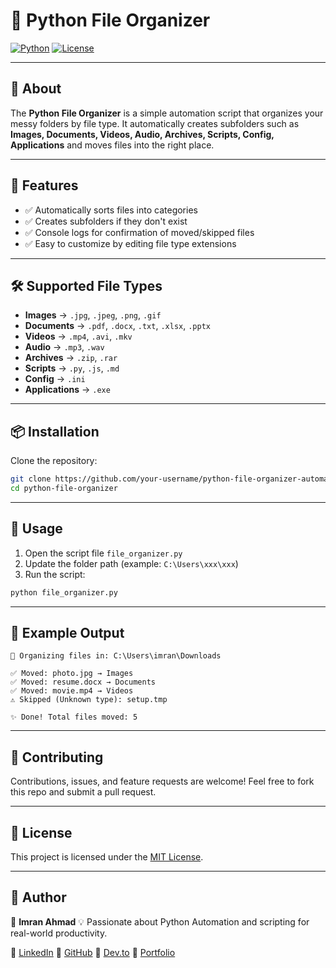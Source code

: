 # 📂 Python File Organizer

[![Python](https://img.shields.io/badge/Python-3.x-blue.svg)](https://www.python.org/)
[![License](https://img.shields.io/badge/License-MIT-green.svg)](LICENSE)

------------------------------------------------------------------------

## 📌 About

The **Python File Organizer** is a simple automation script that
organizes your messy folders by file type.
It automatically creates subfolders such as **Images, Documents, Videos,
Audio, Archives, Scripts, Config, Applications** and moves files into
the right place.

------------------------------------------------------------------------

## 🚀 Features

-   ✅ Automatically sorts files into categories
-   ✅ Creates subfolders if they don't exist
-   ✅ Console logs for confirmation of moved/skipped files
-   ✅ Easy to customize by editing file type extensions

------------------------------------------------------------------------

## 🛠️ Supported File Types

-   **Images** → `.jpg`, `.jpeg`, `.png`, `.gif`
-   **Documents** → `.pdf`, `.docx`, `.txt`, `.xlsx`, `.pptx`
-   **Videos** → `.mp4`, `.avi`, `.mkv`
-   **Audio** → `.mp3`, `.wav`
-   **Archives** → `.zip`, `.rar`
-   **Scripts** → `.py`, `.js`, `.md`
-   **Config** → `.ini`
-   **Applications** → `.exe`

------------------------------------------------------------------------

## 📦 Installation

Clone the repository:

``` bash
git clone https://github.com/your-username/python-file-organizer-automation.git
cd python-file-organizer
```

------------------------------------------------------------------------

## 📜 Usage

1.  Open the script file `file_organizer.py`
2.  Update the folder path (example: `C:\Users\xxx\xxx`)
3.  Run the script:

``` bash
python file_organizer.py
```

------------------------------------------------------------------------

## 📸 Example Output

    📂 Organizing files in: C:\Users\imran\Downloads

    ✅ Moved: photo.jpg → Images
    ✅ Moved: resume.docx → Documents
    ✅ Moved: movie.mp4 → Videos
    ⚠️ Skipped (Unknown type): setup.tmp

    ✨ Done! Total files moved: 5

------------------------------------------------------------------------

## 🤝 Contributing

Contributions, issues, and feature requests are welcome!
Feel free to fork this repo and submit a pull request.

------------------------------------------------------------------------

## 📄 License

This project is licensed under the [MIT License](LICENSE).

------------------------------------------------------------------------

## 🙌 Author

👤 **Imran Ahmad**
💡 Passionate about Python Automation and scripting for real-world productivity.

🔗 [LinkedIn](https://www.linkedin.com/in/imran-ahmad-9458099b/) 
🔗 [GitHub](https://github.com/imranc07/)
🔗 [Dev.to]("https://dev.to/imranc07/)
🔗 [Portfolio]("https://imranc07.github.io/imran-portfolio/)
